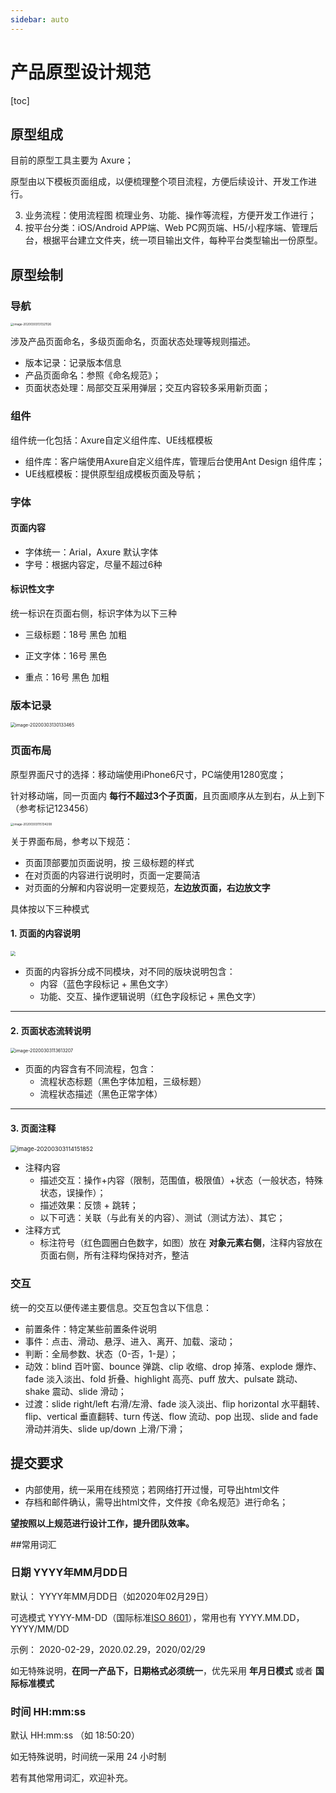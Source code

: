 ```yaml
---
sidebar: auto
---
```


# 产品原型设计规范

[toc]



## 原型组成

目前的原型工具主要为 Axure；

原型由以下模板页面组成，以便梳理整个项目流程，方便后续设计、开发工作进行。

3. 业务流程：使用流程图 梳理业务、功能、操作等流程，方便开发工作进行；
4. 按平台分类：iOS/Android APP端、Web PC网页端、H5/小程序端、管理后台，根据平台建立文件夹，统一项目输出文件，每种平台类型输出一份原型。

## 原型绘制

### 导航

<img src="https://tva1.sinaimg.cn/large/00831rSTgy1gcgnx8c37jj30cy0gumy4.jpg" alt="image-20200303131321126" style="zoom:33%;" />

涉及产品页面命名，多级页面命名，页面状态处理等规则描述。

- 版本记录：记录版本信息
- 产品页面命名：参照《命名规范》；
- 页面状态处理：局部交互采用弹层；交互内容较多采用新页面；

### 组件

组件统一化包括：Axure自定义组件库、UE线框模板

- 组件库：客户端使用Axure自定义组件库，管理后台使用Ant Design 组件库；
- UE线框模板：提供原型组成模板页面及导航；

### 字体

#### 页面内容

- 字体统一：Arial，Axure 默认字体
- 字号：根据内容定，尽量不超过6种

#### 标识性文字

统一标识在页面右侧，标识字体为以下三种

- 三级标题：18号 黑色 加粗

- 正文字体：16号 黑色

- 重点：16号 黑色 加粗

  

### 版本记录

<img src="https://tva1.sinaimg.cn/large/00831rSTgy1gcgnkye4ymj30tq0iet9r.jpg" alt="image-20200303130133465" style="zoom: 50%;" />

### 页面布局

原型界面尺寸的选择：移动端使用iPhone6尺寸，PC端使用1280宽度；

针对移动端，同一页面内 **每行不超过3个子页面**，且页面顺序从左到右，从上到下（参考标记123456）

<img src="https://tva1.sinaimg.cn/large/00831rSTgy1gcglk5i0yyj30u00wvq9s.jpg" alt="image-20200303115134208" style="zoom:33%;" />

关于界面布局，参考以下规范：

- 页面顶部要加页面说明，按 三级标题的样式
- 在对页面的内容进行说明时，页面一定要简洁
- 对页面的分解和内容说明一定要规范，**左边放页面，右边放文字**





具体按以下三种模式

#### 1. 页面的内容说明

<img src="http://image.woshipm.com/wp-files/2018/04/T1aSOii5bFqGrkN2wtIL.png" style="zoom: 50%;" />

- 页面的内容拆分成不同模块，对不同的版块说明包含：
  - 内容（蓝色字段标记 + 黑色文字）
  - 功能、交互、操作逻辑说明（红色字段标记 + 黑色文字）

---

#### 2. 页面状态流转说明

<img src="https://tva1.sinaimg.cn/large/00831rSTgy1gcgl46buxaj315k0ow0wy.jpg" alt="image-20200303113613207" style="zoom:50%;" />

- 页面的内容含有不同流程，包含：
  - 流程状态标题（黑色字体加粗，三级标题）
  - 流程状态描述（黑色正常字体）

---

#### 3. 页面注释

<img src="https://tva1.sinaimg.cn/large/00831rSTgy1gcgla1kmqpj30qw0xwjty.jpg" alt="image-20200303114151852" style="zoom: 67%;" />

- 注释内容
  - 描述交互：操作+内容（限制，范围值，极限值）+状态（一般状态，特殊状态，误操作）；
  - 描述效果：反馈 + 跳转；
  - 以下可选：关联（与此有关的内容）、测试（测试方法）、其它；
- 注释方式
  - 标注符号（红色圆圈白色数字，如图）放在 **对象元素右侧**，注释内容放在页面右侧，所有注释均保持对齐，整洁

### 交互

统一的交互以便传递主要信息。交互包含以下信息：

- 前置条件：特定某些前置条件说明
- 事件：点击、滑动、悬浮、进入、离开、加载、滚动；
- 判断：全局参数、状态（0-否，1-是）；
- 动效：blind 百叶窗、bounce 弹跳、clip 收缩、drop 掉落、explode 爆炸、fade 淡入淡出、fold 折叠、highlight 高亮、puff 放大、pulsate 跳动、shake 震动、slide 滑动；
- 过渡：slide right/left 右滑/左滑、fade 淡入淡出、flip horizontal 水平翻转、flip、vertical 垂直翻转、turn 传送、flow 流动、pop 出现、slide and fade 滑动并消失、slide up/down 上滑/下滑；



## 提交要求

- 内部使用，统一采用在线预览；若网络打开过慢，可导出html文件
- 存档和邮件确认，需导出html文件，文件按《命名规范》进行命名；



**望按照以上规范进行设计工作，提升团队效率。**





##常用词汇

### 日期  YYYY年MM月DD日

默认： YYYY年MM月DD日（如2020年02月29日）

可选模式 YYYY-MM-DD（国际标准[ISO 8601](https://zh.wikipedia.org/wiki/ISO_8601)），常用也有 YYYY.MM.DD，YYYY/MM/DD

示例： 2020-02-29，2020.02.29，2020/02/29

如无特殊说明，**在同一产品下，日期格式必须统一**，优先采用 **年月日模式** 或者 **国际标准模式**



### 时间  HH:mm:ss 

默认 HH:mm:ss （如 18:50:20）

如无特殊说明，时间统一采用 24 小时制



若有其他常用词汇，欢迎补充。